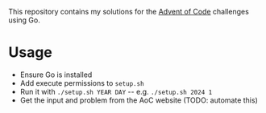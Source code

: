 This repository contains my solutions for the [Advent of
Code](https://adventofcode.com) challenges using Go.

# Usage

- Ensure Go is installed
- Add execute permissions to `setup.sh`
- Run it with `./setup.sh YEAR DAY` -- e.g. `./setup.sh 2024 1`
- Get the input and problem from the AoC website (TODO: automate this)
